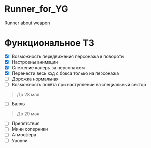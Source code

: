 # Runner_for_YG
Runner about weapon

# Функциональное ТЗ
- [x] Возможность передвижения персонажа и повороты
- [x] Настроены анимации
- [x] Слежение каперы за персонажем
- [x] Перенести весь код с бокса только на персонажа
- [ ] Дорожка нормальная
- [ ] Возможность полёта при наступлении на специальный сектор
> До 28 мая
- [ ] Баллы
> До 29 мая
- [ ] Препятствия
- [ ] Мини соперники
- [ ] Атмосфера
- [ ] Уровни
